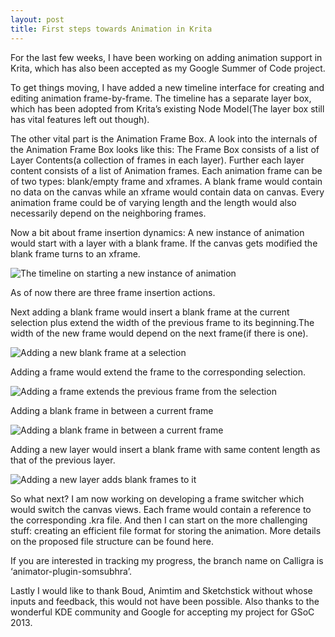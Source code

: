 ```yaml
---
layout: post
title: First steps towards Animation in Krita
---
```


For the last few weeks, I have been working on adding animation support in Krita, which has also been accepted as my Google Summer of Code project.

To get things moving, I have added a new timeline interface for creating and editing animation frame-by-frame. The timeline has a separate layer box, which has been adopted from Krita’s existing Node Model(The layer box still has vital features left out though).

The other vital part is the Animation Frame Box. A look into the internals of the Animation Frame Box looks like this: The Frame Box consists of a list of Layer Contents(a collection of frames in each layer). Further each layer content consists of a list of Animation frames. Each animation frame can be of two types: blank/empty frame and xframes. A blank frame would contain no data on the canvas while an xframe would contain data on canvas. Every animation frame could be of varying length and the length would also necessarily depend on the neighboring frames.

Now a bit about frame insertion dynamics: A new instance of animation would start with a layer with a blank frame. If the canvas gets modified the blank frame turns to an xframe.

![The timeline on starting a new instance of animation](http://1.bp.blogspot.com/-B_w_8WrkX50/UcdDqUH2zRI/AAAAAAAAAGU/P4amp-ZyctM/s1600/11.png)

As of now there are three frame insertion actions.

Next adding a blank frame would insert a blank frame at the current selection plus extend the width of the previous frame to its beginning.The width of the new frame would depend on the next frame(if there is one).

![Adding a new blank frame at a selection](http://2.bp.blogspot.com/-r_FydrqLMsY/UcdEI51nQeI/AAAAAAAAAGc/eIhYbDsp-tg/s1600/22.png)

Adding a frame would extend the frame to the corresponding selection.

![Adding a frame extends the previous frame from the selection](http://3.bp.blogspot.com/-xd9fyaZ4fSk/UcdEVTSVhZI/AAAAAAAAAGk/lfU7olOFhP0/s1600/44.png)

Adding a blank frame in between a current frame

![Adding a blank frame in between a current frame](http://1.bp.blogspot.com/-f7V5Vy48So0/UcdEeQCwBGI/AAAAAAAAAGs/Lqyq-Y6Ajhc/s1600/55.png)

Adding a new layer would insert a blank frame with same content length as that of the previous layer.

![Adding a new layer adds blank frames to it](http://2.bp.blogspot.com/-t87PxQB_MSQ/UcdE3QIG2VI/AAAAAAAAAG0/0D4a07z2YMA/s1600/66.png)

So what next? I am now working on developing a frame switcher which would switch the canvas views. Each frame would contain a reference to the corresponding .kra file. And then I can start on the more challenging stuff: creating an efficient file format for storing the animation. More details on the proposed file structure can be found here. 

If you are interested in tracking my progress, the branch name on Calligra is ‘animator-plugin-somsubhra’.

Lastly I would like to thank Boud, Animtim and Sketchstick  without whose inputs and feedback, this would not have been possible. Also thanks to the wonderful KDE community and Google for accepting my project for GSoC 2013.
